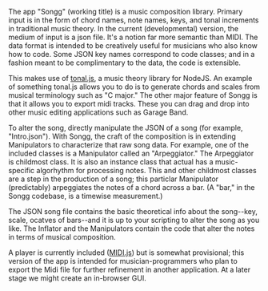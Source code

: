 The app "Songg" (working title) is a music composition library. Primary input is in the form of chord names, note names, keys, and tonal increments in traditional music theory. In the current (developmental) version, the medium of input is a json file. It's a notion far more semantic than MIDI. The data format is intended to be creatively useful for musicians who also know how to code. Some JSON key names correspond to code classes; and in a fashion meant to be complimentary to the data, the code is extensible.

This makes use of [tonal.js](https://github.com/danigb/tonal), a music theory library for NodeJS. An example of something tonal.js allows you to do is to generate chords and scales from musical terminology such as "C major." The other major feature of Songg is that it allows you to export midi tracks. These you can drag and drop into other music editing applications such as Garage Band.

To alter the song, directly manipulate the JSON of a song (for example, "Intro.json"). With Songg, the craft of the composition is in extending Manipulators to characterize that raw song data. For example, one of the included classes is a Manipulator called an "Arpeggiator." The Arpeggiator is childmost class. It is also an instance class that actual has a music-specific algorhythm for processing notes. This and other childmost classes are a step in the production of a song; this particlar Manipulator (predictably) arpeggiates the notes of a chord across a bar. (A "bar," in the Songg codebase, is a timewise measurement.)

The JSON song file contains the basic theoretical info about the song--key, scale, ocatves of bars--and it is up to your scripting to alter the song as you like. The Inflator and the Manipulators contain the code that alter the notes in terms of musical composition.

A player is currently included ([MIDI.js](https://github.com/mudcube/MIDI.js/)) but is somewhat provisional; this version of the app is intended for musician-programmers who plan to export the Midi file for further refinement in another application. At a  later stage we might create an in-browser GUI.


